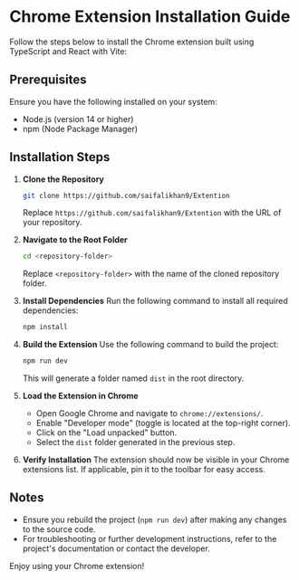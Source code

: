 # Chrome Extension Installation Guide

Follow the steps below to install the Chrome extension built using TypeScript and React with Vite:

## Prerequisites
Ensure you have the following installed on your system:
- Node.js (version 14 or higher)
- npm (Node Package Manager)

## Installation Steps

1. **Clone the Repository**
   ```bash
   git clone https://github.com/saifalikhan9/Extention
   ```
   Replace `https://github.com/saifalikhan9/Extention` with the URL of your repository.

2. **Navigate to the Root Folder**
   ```bash
   cd <repository-folder>
   ```
   Replace `<repository-folder>` with the name of the cloned repository folder.

3. **Install Dependencies**
   Run the following command to install all required dependencies:
   ```bash
   npm install
   ```

4. **Build the Extension**
   Use the following command to build the project:
   ```bash
   npm run dev
   ```
   This will generate a folder named `dist` in the root directory.

5. **Load the Extension in Chrome**
   - Open Google Chrome and navigate to `chrome://extensions/`.
   - Enable "Developer mode" (toggle is located at the top-right corner).
   - Click on the "Load unpacked" button.
   - Select the `dist` folder generated in the previous step.

6. **Verify Installation**
   The extension should now be visible in your Chrome extensions list. If applicable, pin it to the toolbar for easy access.

## Notes
- Ensure you rebuild the project (`npm run dev`) after making any changes to the source code.
- For troubleshooting or further development instructions, refer to the project's documentation or contact the developer.

Enjoy using your Chrome extension!

